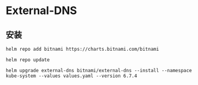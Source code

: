 # External-DNS

## 安装

```shell
helm repo add bitnami https://charts.bitnami.com/bitnami

helm repo update

helm upgrade external-dns bitnami/external-dns --install --namespace kube-system --values values.yaml --version 6.7.4
```
